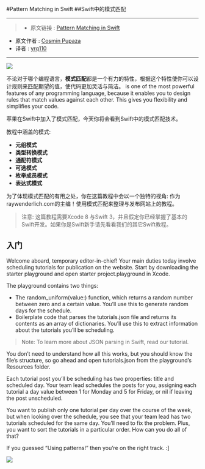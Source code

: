 #Pattern Matching in Swift
##Swift中的模式匹配

***

>* 原文链接 : [Pattern Matching in Swift](https://www.raywenderlich.com/134844/pattern-matching-in-swift)
* 原文作者 : [Cosmin Pupaza](https://www.raywenderlich.com/u/shogunkaramazov)
* 译者 : [yrq110](https://github.com/yrq110/)

***

![](https://cdn5.raywenderlich.com/wp-content/uploads/2016/07/PatternMatching-feature-250x250.png)

不论对于哪个编程语言，**模式匹配**都是一个有力的特性，根据这个特性使你可以设计规则来匹配期望的值，使代码更加灵活与简洁。 is one of the most powerful features of any programming language, because it enables you to design rules that match values against each other. This gives you flexibility and simplifies your code.

苹果在Swift中加入了模式匹配，今天你将会看到Swift中的模式匹配技术。

教程中涵盖的模式:

* **元组模式**
* **类型转换模式**
* **通配符模式**
* **可选模式**
* **枚举成员模式**
* **表达式模式**

为了体现模式匹配的有用之处，你在这篇教程中会以一个独特的视角: 作为raywenderlich.com的主编！使用模式匹配来整理与发布网站上的教程。

> 注意: 这篇教程需要Xcode 8 与Swift 3，并且假定你已经掌握了基本的Swift开发。如果你是Swift新手请先看看我们的其它Swift教程。

## 入门

Welcome aboard, temporary editor-in-chief! Your main duties today involve scheduling tutorials for publication on the website. Start by downloading the starter playground and open starter project.playground in Xcode.

The playground contains two things:

* The random_uniform(value:) function, which returns a random number between zero and a certain value. You’ll use this to generate random days for the schedule.
* Boilerplate code that parses the tutorials.json file and returns its contents as an array of dictionaries. You’ll use this to extract information about the tutorials you’ll be scheduling.

>Note: To learn more about JSON parsing in Swift, read our tutorial.

You don’t need to understand how all this works, but you should know the file’s structure, so go ahead and open tutorials.json from the playground’s Resources folder.

Each tutorial post you’ll be scheduling has two properties: title and scheduled day. Your team lead schedules the posts for you, assigning each tutorial a day value between 1 for Monday and 5 for Friday, or nil if leaving the post unscheduled.

You want to publish only one tutorial per day over the course of the week, but when looking over the schedule, you see that your team lead has two tutorials scheduled for the same day. You’ll need to fix the problem. Plus, you want to sort the tutorials in a particular order. How can you do all of that?

If you guessed “Using patterns!” then you’re on the right track. :]

![](https://cdn4.raywenderlich.com/wp-content/uploads/2016/07/rage_patterns.png)
